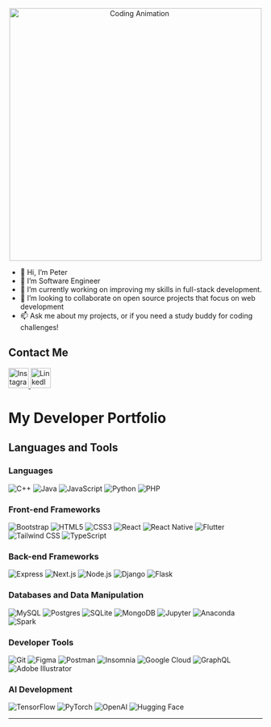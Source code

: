 
<p align="center">
  <img src="https://media.giphy.com/media/qgQUggAC3Pfv687qPC/giphy.gif" alt="Coding Animation" width="500"/>
</p>

- 👋 Hi, I’m Peter
- 👀 I’m Software Engineer
- 🌱  I’m currently working on improving my skills in full-stack development.
- 💞️ I’m looking to collaborate on open source projects that focus on web development 
- 📫 Ask me about my projects, or if you need a study buddy for coding challenges!


## Contact Me

<a href="https://www.instagram.com/peter_messay/" target="_blank">
  <img src="https://upload.wikimedia.org/wikipedia/commons/a/a5/Instagram_icon.png" alt="Instagram" width="40" height="40"/>
</a>
<a href="https://www.linkedin.com/in/peter-messay-84726a319/?lipi=urn%3Ali%3Apage%3Ad_flagship3_feed%3BXVXssjpZQ4aG%2FHgCUQYVQw%3D%3D" target="_blank">
  <img src="https://cdn.jsdelivr.net/gh/devicons/devicon/icons/linkedin/linkedin-original.svg" alt="LinkedIn" width="40" height="40"/>
</a>


# My Developer Portfolio

## Languages and Tools

### Languages
![C++](https://img.shields.io/badge/-C++-00599C?logo=cplusplus&logoColor=white&style=flat-square)
![Java](https://img.shields.io/badge/-Java-007396?logo=java&logoColor=white&style=flat-square)
![JavaScript](https://img.shields.io/badge/-JavaScript-F7DF1E?logo=javascript&logoColor=black&style=flat-square)
![Python](https://img.shields.io/badge/-Python-3776AB?logo=python&logoColor=white&style=flat-square)
![PHP](https://img.shields.io/badge/-PHP-777BB4?logo=php&logoColor=white&style=flat-square)

### Front-end Frameworks
![Bootstrap](https://img.shields.io/badge/-Bootstrap-7952B3?logo=bootstrap&logoColor=white&style=flat-square)
![HTML5](https://img.shields.io/badge/-HTML5-E34F26?logo=html5&logoColor=white&style=flat-square)
![CSS3](https://img.shields.io/badge/-CSS3-1572B6?logo=css3&logoColor=white&style=flat-square)
![React](https://img.shields.io/badge/-React-61DAFB?logo=react&logoColor=black&style=flat-square)
![React Native](https://img.shields.io/badge/-React%20Native-61DAFB?logo=react&logoColor=black&style=flat-square)
![Flutter](https://img.shields.io/badge/-Flutter-02569B?logo=flutter&logoColor=white&style=flat-square)
![Tailwind CSS](https://img.shields.io/badge/-Tailwind%20CSS-38B2AC?logo=tailwindcss&logoColor=white&style=flat-square)
![TypeScript](https://img.shields.io/badge/-TypeScript-3178C6?logo=typescript&logoColor=white&style=flat-square)

### Back-end Frameworks
![Express](https://img.shields.io/badge/-Express-000000?logo=express&logoColor=white&style=flat-square)
![Next.js](https://img.shields.io/badge/-Next.js-000000?logo=nextdotjs&logoColor=white&style=flat-square)
![Node.js](https://img.shields.io/badge/-Node.js-339933?logo=node.js&logoColor=white&style=flat-square)
![Django](https://img.shields.io/badge/-Django-092E20?logo=django&logoColor=white&style=flat-square)
![Flask](https://img.shields.io/badge/-Flask-000000?logo=flask&logoColor=white&style=flat-square)

### Databases and Data Manipulation
![MySQL](https://img.shields.io/badge/-MySQL-4479A1?logo=mysql&logoColor=white&style=flat-square)
![Postgres](https://img.shields.io/badge/-PostgreSQL-336791?logo=postgresql&logoColor=white&style=flat-square)
![SQLite](https://img.shields.io/badge/-SQLite-003B57?logo=sqlite&logoColor=white&style=flat-square)
![MongoDB](https://img.shields.io/badge/-MongoDB-47A248?logo=mongodb&logoColor=white&style=flat-square)
![Jupyter](https://img.shields.io/badge/-Jupyter-F37626?logo=jupyter&logoColor=white&style=flat-square)
![Anaconda](https://img.shields.io/badge/-Anaconda-44A833?logo=anaconda&logoColor=white&style=flat-square)
![Spark](https://img.shields.io/badge/-Spark-E25A1C?logo=apache-spark&logoColor=white&style=flat-square)

### Developer Tools
![Git](https://img.shields.io/badge/-Git-F05032?logo=git&logoColor=white&style=flat-square)
![Figma](https://img.shields.io/badge/-Figma-F24E1E?logo=figma&logoColor=white&style=flat-square)
![Postman](https://img.shields.io/badge/-Postman-FF6C37?logo=postman&logoColor=white&style=flat-square)
![Insomnia](https://img.shields.io/badge/-Insomnia-4000BF?logo=insomnia&logoColor=white&style=flat-square)
![Google Cloud](https://img.shields.io/badge/-Google%20Cloud-4285F4?logo=googlecloud&logoColor=white&style=flat-square)
![GraphQL](https://img.shields.io/badge/-GraphQL-E10098?logo=graphql&logoColor=white&style=flat-square)
![Adobe Illustrator](https://img.shields.io/badge/-Adobe%20Illustrator-FF9A00?logo=adobeillustrator&logoColor=white&style=flat-square)

### AI Development
![TensorFlow](https://img.shields.io/badge/-TensorFlow-FF6F00?logo=tensorflow&logoColor=white&style=flat-square)
![PyTorch](https://img.shields.io/badge/-PyTorch-EE4C2C?logo=pytorch&logoColor=white&style=flat-square)
![OpenAI](https://img.shields.io/badge/-OpenAI-412991?logo=openai&logoColor=white&style=flat-square)
![Hugging Face](https://img.shields.io/badge/-Hugging%20Face-FFD21F?logo=huggingface&logoColor=black&style=flat-square)

---



